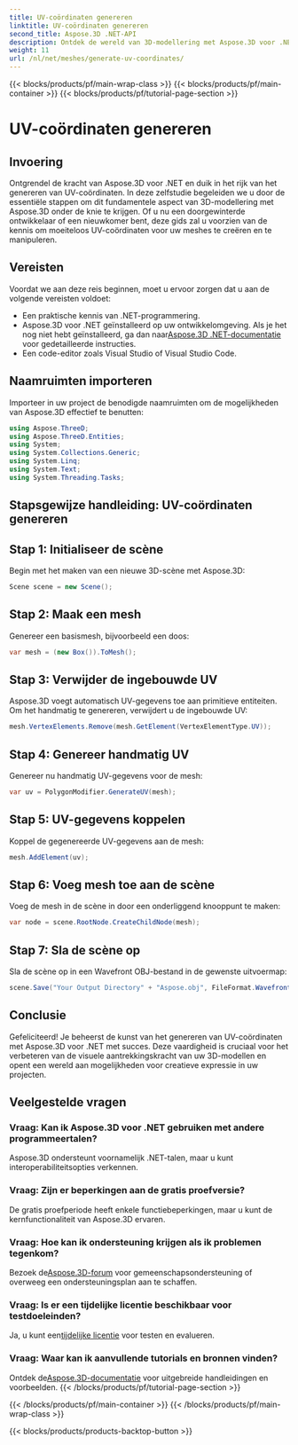 ```yaml
---
title: UV-coördinaten genereren
linktitle: UV-coördinaten genereren
second_title: Aspose.3D .NET-API
description: Ontdek de wereld van 3D-modellering met Aspose.3D voor .NET. Master UV coördineert de opwekking moeiteloos. Breng uw projecten nu naar een hoger niveau!
weight: 11
url: /nl/net/meshes/generate-uv-coordinates/
---
```


{{< blocks/products/pf/main-wrap-class >}}
{{< blocks/products/pf/main-container >}}
{{< blocks/products/pf/tutorial-page-section >}}

# UV-coördinaten genereren

## Invoering
Ontgrendel de kracht van Aspose.3D voor .NET en duik in het rijk van het genereren van UV-coördinaten. In deze zelfstudie begeleiden we u door de essentiële stappen om dit fundamentele aspect van 3D-modellering met Aspose.3D onder de knie te krijgen. Of u nu een doorgewinterde ontwikkelaar of een nieuwkomer bent, deze gids zal u voorzien van de kennis om moeiteloos UV-coördinaten voor uw meshes te creëren en te manipuleren.
## Vereisten
Voordat we aan deze reis beginnen, moet u ervoor zorgen dat u aan de volgende vereisten voldoet:
- Een praktische kennis van .NET-programmering.
-  Aspose.3D voor .NET geïnstalleerd op uw ontwikkelomgeving. Als je het nog niet hebt geïnstalleerd, ga dan naar[Aspose.3D .NET-documentatie](https://reference.aspose.com/3d/net/) voor gedetailleerde instructies.
- Een code-editor zoals Visual Studio of Visual Studio Code.
## Naamruimten importeren
Importeer in uw project de benodigde naamruimten om de mogelijkheden van Aspose.3D effectief te benutten:
```csharp
using Aspose.ThreeD;
using Aspose.ThreeD.Entities;
using System;
using System.Collections.Generic;
using System.Linq;
using System.Text;
using System.Threading.Tasks;
```
## Stapsgewijze handleiding: UV-coördinaten genereren
## Stap 1: Initialiseer de scène
Begin met het maken van een nieuwe 3D-scène met Aspose.3D:
```csharp
Scene scene = new Scene();
```
## Stap 2: Maak een mesh
Genereer een basismesh, bijvoorbeeld een doos:
```csharp
var mesh = (new Box()).ToMesh();
```
## Stap 3: Verwijder de ingebouwde UV
Aspose.3D voegt automatisch UV-gegevens toe aan primitieve entiteiten. Om het handmatig te genereren, verwijdert u de ingebouwde UV:
```csharp
mesh.VertexElements.Remove(mesh.GetElement(VertexElementType.UV));
```
## Stap 4: Genereer handmatig UV
Genereer nu handmatig UV-gegevens voor de mesh:
```csharp
var uv = PolygonModifier.GenerateUV(mesh);
```
## Stap 5: UV-gegevens koppelen
Koppel de gegenereerde UV-gegevens aan de mesh:
```csharp
mesh.AddElement(uv);
```
## Stap 6: Voeg mesh toe aan de scène
Voeg de mesh in de scène in door een onderliggend knooppunt te maken:
```csharp
var node = scene.RootNode.CreateChildNode(mesh);
```
## Stap 7: Sla de scène op
Sla de scène op in een Wavefront OBJ-bestand in de gewenste uitvoermap:
```csharp
scene.Save("Your Output Directory" + "Aspose.obj", FileFormat.WavefrontOBJ);
```
## Conclusie
Gefeliciteerd! Je beheerst de kunst van het genereren van UV-coördinaten met Aspose.3D voor .NET met succes. Deze vaardigheid is cruciaal voor het verbeteren van de visuele aantrekkingskracht van uw 3D-modellen en opent een wereld aan mogelijkheden voor creatieve expressie in uw projecten.
## Veelgestelde vragen
### Vraag: Kan ik Aspose.3D voor .NET gebruiken met andere programmeertalen?
Aspose.3D ondersteunt voornamelijk .NET-talen, maar u kunt interoperabiliteitsopties verkennen.
### Vraag: Zijn er beperkingen aan de gratis proefversie?
De gratis proefperiode heeft enkele functiebeperkingen, maar u kunt de kernfunctionaliteit van Aspose.3D ervaren.
### Vraag: Hoe kan ik ondersteuning krijgen als ik problemen tegenkom?
 Bezoek de[Aspose.3D-forum](https://forum.aspose.com/c/3d/18) voor gemeenschapsondersteuning of overweeg een ondersteuningsplan aan te schaffen.
### Vraag: Is er een tijdelijke licentie beschikbaar voor testdoeleinden?
 Ja, u kunt een[tijdelijke licentie](https://purchase.aspose.com/temporary-license/) voor testen en evalueren.
### Vraag: Waar kan ik aanvullende tutorials en bronnen vinden?
 Ontdek de[Aspose.3D-documentatie](https://reference.aspose.com/3d/net/) voor uitgebreide handleidingen en voorbeelden.
{{< /blocks/products/pf/tutorial-page-section >}}

{{< /blocks/products/pf/main-container >}}
{{< /blocks/products/pf/main-wrap-class >}}

{{< blocks/products/products-backtop-button >}}
